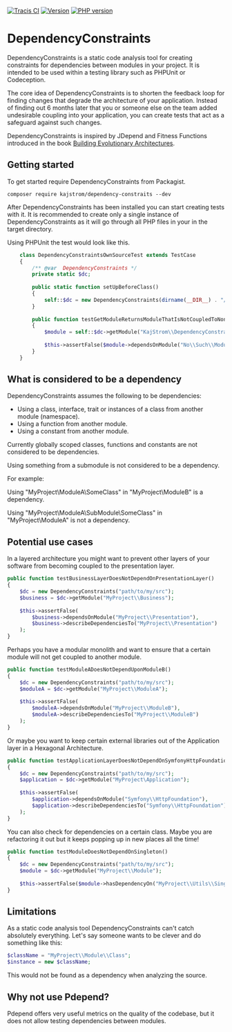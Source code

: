 [![Tracis CI](https://travis-ci.org/kajstrom/dependency-constraints.svg?branch=master)](https://travis-ci.org/kajstrom/dependency-constraints)
[![Version](https://img.shields.io/packagist/v/kajstrom/dependency-constraints.svg)](https://packagist.org/packages/kajstrom/dependency-constraints)
[![PHP version](https://img.shields.io/packagist/php-v/kajstrom/dependency-constraints.svg)](https://packagist.org/packages/kajstrom/dependency-constraints)

# DependencyConstraints

DependencyConstraints is a static code analysis tool for creating constraints for dependencies between modules in your project.
It is intended to be used within a testing library such as PHPUnit or Codeception.

The core idea of DependencyConstraints is to shorten the feedback loop for finding changes that degrade the architecture of your application.
Instead of finding out 6 months later that you or someone else on the team added undesirable coupling into your application,
you can create tests that act as a safeguard against such changes.

DependencyConstraints is inspired by JDepend and Fitness Functions introduced in the book [Building Evolutionary Architectures](https://www.thoughtworks.com/books/building-evolutionary-architectures).

## Getting started

To get started require DependencyConstraints from Packagist.

```
composer require kajstrom/dependency-constraits --dev
```

After DependencyConstraints has been installed you can start creating tests with it.
It is recommended to create only a single instance of DependencyConstraints as it will
go through all PHP files in your in the target directory.

Using PHPUnit the test would look like this.
```php
    class DependencyConstraintsOwnSourceTest extends TestCase
    {
        /** @var  DependencyConstraints */
        private static $dc;
    
        public static function setUpBeforeClass()
        {
            self::$dc = new DependencyConstraints(dirname(__DIR__) . "/src");
        }
    
        public function testGetModuleReturnsModuleThatIsNotCoupledToNonExistentModule()
        {
            $module = self::$dc->getModule("KajStrom\\DependencyConstraints");
    
            $this->assertFalse($module->dependsOnModule("No\\Such\\Module"));
        }
    }
```

## What is considered to be a dependency

DependencyConstraints assumes the following to be dependencies:
- Using a class, interface, trait or instances of a class from another module (namespace).
- Using a function from another module.
- Using a constant from another module.

Currently globally scoped classes, functions and constants are not considered to be dependencies.

Using something from a submodule is not considered to be a dependency.

For example:

Using "MyProject\ModuleA\SomeClass" in "MyProject\ModuleB" is a dependency.

Using "MyProject\ModuleA\SubModule\SomeClass" in "MyProject\ModuleA" is not a dependency.

## Potential use cases

In a layered architecture you might want to prevent other layers of your software from becoming coupled to the presentation layer.

```php
public function testBusinessLayerDoesNotDependOnPresentationLayer()
{
    $dc = new DependencyConstraints("path/to/my/src");
    $business = $dc->getModule("MyProject\\Business");
    
    $this->assertFalse(
        $business->dependsOnModule("MyProject\\Presentation"),
        $business->describeDependenciesTo("MyProject\\Presentation")
    );
}
```

Perhaps you have a modular monolith and want to ensure that a certain module will not get coupled to another module.

```php
public function testModuleADoesNotDependUponModuleB()
{
    $dc = new DependencyConstraints("path/to/my/src");
    $moduleA = $dc->getModule("MyProject\\ModuleA");
    
    $this->assertFalse(
        $moduleA->dependsOnModule("MyProject\\ModuleB"),
        $moduleA->describeDependenciesTo("MyProject\\ModuleB")
    );
}
```

Or maybe you want to keep certain external libraries out of the Application layer in a Hexagonal Architecture.
```php
public function testApplicationLayerDoesNotDependOnSymfonyHttpFoundation()
{
    $dc = new DependencyConstraints("path/to/my/src");
    $application = $dc->getModule("MyProject\Application");
    
    $this->assertFalse(
        $application->dependsOnModule("Symfony\\HttpFoundation"),
        $application->describeDependenciesTo("Symfony\\HttpFoundation")
    );
}
```

You can also check for dependencies on a certain class. Maybe you are refactoring it out but it keeps popping up in new places all the time!

```php
public function testModuleDoesNotDependOnSingleton()
{
    $dc = new DependencyConstraints("path/to/my/src");
    $module = $dc->getModule("MyProject\\Module");
    
    $this->assertFalse($module->hasDependencyOn("MyProject\\Utils\\SingletonThatSeemedAGoodIdeaBackThen");
}
``` 

## Limitations

As a static code analysis tool DependencyConstraints can't catch absolutely everything. Let's say someone wants to be clever and do something like this:

```php
$className = "MyProject\\Module\\Class";
$instance = new $className;
```

This would not be found as a dependency when analyzing the source.

## Why not use Pdepend?

Pdepend offers very useful metrics on the quality of the codebase, but it does not allow testing dependencies between modules.